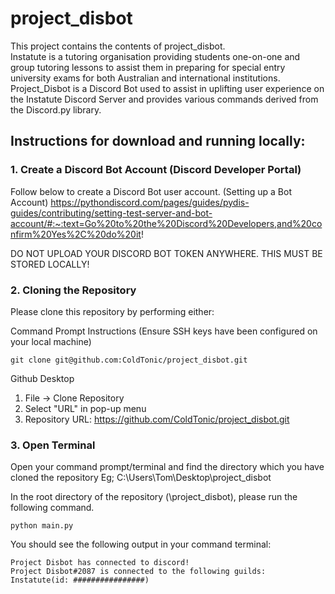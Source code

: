 # project_disbot

This project contains the contents of project_disbot. </br>
Instatute is a tutoring organisation providing students one-on-one and group tutoring lessons to assist them in preparing for special entry university exams for both Australian
and international institutions. Project_Disbot is a Discord Bot used to assist in uplifting user experience on the Instatute Discord Server and provides various commands derived from the Discord.py library.

## Instructions for download and running locally:

### 1. Create a Discord Bot Account (Discord Developer Portal)
Follow below to create a Discord Bot user account. (Setting up a Bot Account)
https://pythondiscord.com/pages/guides/pydis-guides/contributing/setting-test-server-and-bot-account/#:~:text=Go%20to%20the%20Discord%20Developers,and%20confirm%20Yes%2C%20do%20it!

DO NOT UPLOAD YOUR DISCORD BOT TOKEN ANYWHERE. THIS MUST BE STORED LOCALLY!

### 2. Cloning the Repository
Please clone this repository by performing either:

Command Prompt Instructions (Ensure SSH keys have been configured on your local machine)
```
git clone git@github.com:ColdTonic/project_disbot.git
```

Github Desktop
1. File -> Clone Repository
2. Select "URL" in pop-up menu
3. Repository URL: https://github.com/ColdTonic/project_disbot.git

### 3. Open Terminal
Open your command prompt/terminal and find the directory which you have cloned the repository
Eg; C:\Users\Tom\Desktop\project_disbot

In the root directory of the repository (\project_disbot), please run the following command.
```
python main.py
```

You should see the following output in your command terminal:
```
Project Disbot has connected to discord!
Project Disbot#2087 is connected to the following guilds:
Instatute(id: ################)
```

